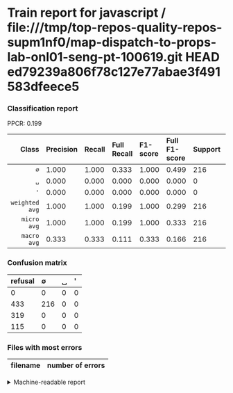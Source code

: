 # Train report for javascript / file:///tmp/top-repos-quality-repos-supm1nf0/map-dispatch-to-props-lab-onl01-seng-pt-100619.git HEAD ed79239a806f78c127e77abae3f491583dfeece5

### Classification report

PPCR: 0.199

| Class | Precision | Recall | Full Recall | F1-score | Full F1-score | Support | Full Support | PPCR |
|------:|:----------|:-------|:------------|:---------|:---------|:--------|:-------------|:-----|
| `∅` | 1.000| 1.000| 0.333| 1.000| 0.499| 216| 649| 0.333 |
| `␣` | 0.000| 0.000| 0.000| 0.000| 0.000| 0| 319| 0.000 |
| `'` | 0.000| 0.000| 0.000| 0.000| 0.000| 0| 115| 0.000 |
| `weighted avg` | 1.000| 1.000| 0.199| 1.000| 0.299| 216| 1083| 0.199 |
| `micro avg` | 1.000| 1.000| 0.199| 1.000| 0.333| 216| 1083| 0.199 |
| `macro avg` | 0.333| 0.333| 0.111| 0.333| 0.166| 216| 1083| 0.199 |

### Confusion matrix

|refusal|  ∅| ␣| '| 
|:---|:---|:---|:---|
|0 |0 |0 |0 |
|433 |216 |0 |0 |
|319 |0 |0 |0 |
|115 |0 |0 |0 |

### Files with most errors

| filename | number of errors|
|:----:|:-----|

<details>
    <summary>Machine-readable report</summary>
```json
{
  "cl_report": {"\u0027": {"f1-score": 0.0, "precision": 0.0, "recall": 0.0, "support": 0}, "macro avg": {"f1-score": 0.3333333333333333, "precision": 0.3333333333333333, "recall": 0.3333333333333333, "support": 216}, "micro avg": {"f1-score": 1.0, "precision": 1.0, "recall": 1.0, "support": 216}, "weighted avg": {"f1-score": 1.0, "precision": 1.0, "recall": 1.0, "support": 216}, "\u2205": {"f1-score": 1.0, "precision": 1.0, "recall": 1.0, "support": 216}, "\u2423": {"f1-score": 0.0, "precision": 0.0, "recall": 0.0, "support": 0}},
  "cl_report_full": {"\u0027": {"f1-score": 0.0, "precision": 0.0, "recall": 0.0, "support": 115}, "macro avg": {"f1-score": 0.16647398843930636, "precision": 0.3333333333333333, "recall": 0.11093990755007704, "support": 1083}, "micro avg": {"f1-score": 0.3325635103926097, "precision": 1.0, "recall": 0.1994459833795014, "support": 1083}, "weighted avg": {"f1-score": 0.2992842617648472, "precision": 0.5992613111726686, "recall": 0.1994459833795014, "support": 1083}, "\u2205": {"f1-score": 0.49942196531791905, "precision": 1.0, "recall": 0.33281972265023113, "support": 649}, "\u2423": {"f1-score": 0.0, "precision": 0.0, "recall": 0.0, "support": 319}},
  "ppcr": 0.1994459833795014
}
```
</details>
